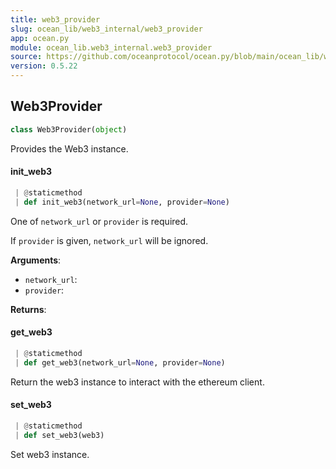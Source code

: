 ```yaml
---
title: web3_provider
slug: ocean_lib/web3_internal/web3_provider
app: ocean.py
module: ocean_lib.web3_internal.web3_provider
source: https://github.com/oceanprotocol/ocean.py/blob/main/ocean_lib/web3_internal/web3_provider.py
version: 0.5.22
---
```

## Web3Provider

```python
class Web3Provider(object)
```

Provides the Web3 instance.

#### init\_web3

```python
 | @staticmethod
 | def init_web3(network_url=None, provider=None)
```

One of `network_url` or `provider` is required.

If `provider` is given, `network_url` will be ignored.

**Arguments**:

- `network_url`: 
- `provider`: 

**Returns**:



#### get\_web3

```python
 | @staticmethod
 | def get_web3(network_url=None, provider=None)
```

Return the web3 instance to interact with the ethereum client.

#### set\_web3

```python
 | @staticmethod
 | def set_web3(web3)
```

Set web3 instance.

